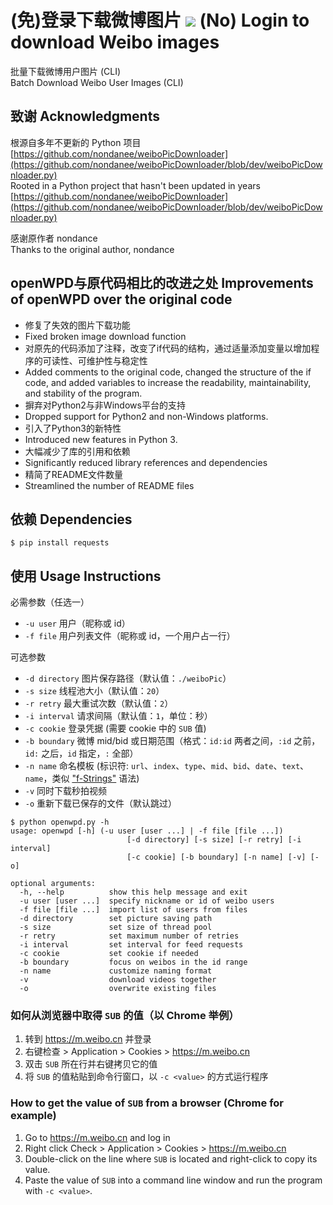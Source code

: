 # (免)登录下载微博图片 ![](https://img.shields.io/badge/python-3.8+-blue.svg)  (No) Login to download Weibo images


批量下载微博用户图片 (CLI)  
Batch Download Weibo User Images (CLI)

## 致谢 Acknowledgments


根源自多年不更新的 Python 项目 [https://github.com/nondanee/weiboPicDownloader](https://github.com/nondanee/weiboPicDownloader/blob/dev/weiboPicDownloader.py)  
Rooted in a Python project that hasn't been updated in years [https://github.com/nondanee/weiboPicDownloader](https://github.com/nondanee/weiboPicDownloader/blob/dev/weiboPicDownloader.py) 

感谢原作者 nondance  
Thanks to the original author, nondance

## openWPD与原代码相比的改进之处  Improvements of openWPD over the original code

+ 修复了失效的图片下载功能
+ Fixed broken image download function    
+ 对原先的代码添加了注释，改变了if代码的结构，通过适量添加变量以增加程序的可读性、可维护性与稳定性
+ Added comments to the original code, changed the structure of the if code, and added variables to increase the readability, maintainability, and stability of the program.
+ 摒弃对Python2与非Windows平台的支持
+ Dropped support for Python2 and non-Windows platforms.
+ 引入了Python3的新特性
+ Introduced new features in Python 3.
+ 大幅减少了库的引用和依赖
+ Significantly reduced library references and dependencies
+ 精简了README文件数量
+ Streamlined the number of README files

## 依赖  Dependencies

```
$ pip install requests
```

## 使用  Usage Instructions

必需参数（任选一）

- `-u user` 用户（昵称或 id）
- `-f file` 用户列表文件（昵称或 id，一个用户占一行）

可选参数

- `-d directory` 图片保存路径（默认值：`./weiboPic`）
- `-s size` 线程池大小（默认值：`20`）
- `-r retry` 最大重试次数（默认值：`2`）
- `-i interval` 请求间隔（默认值：`1`，单位：秒）
- `-c cookie` 登录凭据 (需要 cookie 中的 `SUB` 值)
- `-b boundary` 微博 mid/bid 或日期范围（格式：`id:id` 两者之间，`:id` 之前，`id:` 之后，`id` 指定，`:` 全部）
- `-n name` 命名模板 (标识符: `url`、`index`、`type`、`mid`、`bid`、`date`、`text`、`name`，类似 ["f-Strings"](https://www.python.org/dev/peps/pep-0498/#abstract) 语法)
- `-v` 同时下载秒拍视频
- `-o` 重新下载已保存的文件（默认跳过）

  
```
$ python openwpd.py -h
usage: openwpd [-h] (-u user [user ...] | -f file [file ...])
                          [-d directory] [-s size] [-r retry] [-i interval]
                          [-c cookie] [-b boundary] [-n name] [-v] [-o]

optional arguments:
  -h, --help          show this help message and exit
  -u user [user ...]  specify nickname or id of weibo users
  -f file [file ...]  import list of users from files
  -d directory        set picture saving path
  -s size             set size of thread pool
  -r retry            set maximum number of retries
  -i interval         set interval for feed requests
  -c cookie           set cookie if needed
  -b boundary         focus on weibos in the id range
  -n name             customize naming format
  -v                  download videos together
  -o                  overwrite existing files
```

### 如何从浏览器中取得 `SUB` 的值（以 Chrome 举例）  

1. 转到 https://m.weibo.cn 并登录
2. 右键检查 > Application > Cookies > https://m.weibo.cn
3. 双击 `SUB` 所在行并右键拷贝它的值
4. 将 `SUB` 的值粘贴到命令行窗口，以 `-c <value>` 的方式运行程序


### How to get the value of `SUB` from a browser (Chrome for example)
1. Go to https://m.weibo.cn and log in
2. Right click Check > Application > Cookies > https://m.weibo.cn
3. Double-click on the line where `SUB` is located and right-click to copy its value.
4. Paste the value of `SUB` into a command line window and run the program with `-c <value>`.
